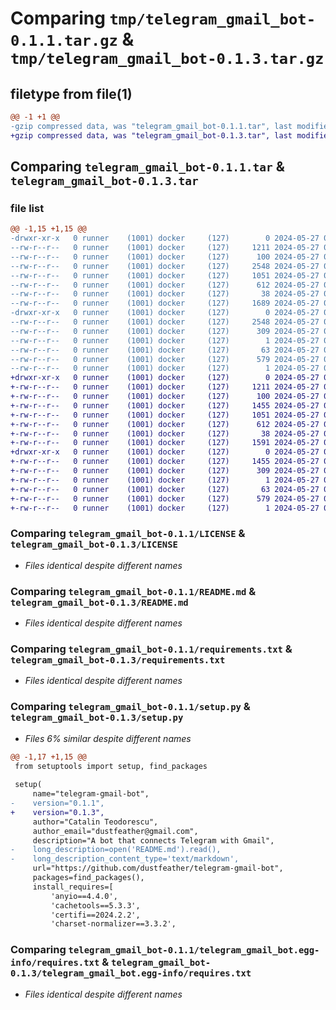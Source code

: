 # Comparing `tmp/telegram_gmail_bot-0.1.1.tar.gz` & `tmp/telegram_gmail_bot-0.1.3.tar.gz`

## filetype from file(1)

```diff
@@ -1 +1 @@
-gzip compressed data, was "telegram_gmail_bot-0.1.1.tar", last modified: Mon May 27 03:53:57 2024, max compression
+gzip compressed data, was "telegram_gmail_bot-0.1.3.tar", last modified: Mon May 27 04:26:00 2024, max compression
```

## Comparing `telegram_gmail_bot-0.1.1.tar` & `telegram_gmail_bot-0.1.3.tar`

### file list

```diff
@@ -1,15 +1,15 @@
-drwxr-xr-x   0 runner    (1001) docker     (127)        0 2024-05-27 03:53:57.122171 telegram_gmail_bot-0.1.1/
--rw-r--r--   0 runner    (1001) docker     (127)     1211 2024-05-27 03:53:47.000000 telegram_gmail_bot-0.1.1/LICENSE
--rw-r--r--   0 runner    (1001) docker     (127)      100 2024-05-27 03:53:47.000000 telegram_gmail_bot-0.1.1/MANIFEST.in
--rw-r--r--   0 runner    (1001) docker     (127)     2548 2024-05-27 03:53:57.122171 telegram_gmail_bot-0.1.1/PKG-INFO
--rw-r--r--   0 runner    (1001) docker     (127)     1051 2024-05-27 03:53:47.000000 telegram_gmail_bot-0.1.1/README.md
--rw-r--r--   0 runner    (1001) docker     (127)      612 2024-05-27 03:53:47.000000 telegram_gmail_bot-0.1.1/requirements.txt
--rw-r--r--   0 runner    (1001) docker     (127)       38 2024-05-27 03:53:57.122171 telegram_gmail_bot-0.1.1/setup.cfg
--rw-r--r--   0 runner    (1001) docker     (127)     1689 2024-05-27 03:53:47.000000 telegram_gmail_bot-0.1.1/setup.py
-drwxr-xr-x   0 runner    (1001) docker     (127)        0 2024-05-27 03:53:57.122171 telegram_gmail_bot-0.1.1/telegram_gmail_bot.egg-info/
--rw-r--r--   0 runner    (1001) docker     (127)     2548 2024-05-27 03:53:57.000000 telegram_gmail_bot-0.1.1/telegram_gmail_bot.egg-info/PKG-INFO
--rw-r--r--   0 runner    (1001) docker     (127)      309 2024-05-27 03:53:57.000000 telegram_gmail_bot-0.1.1/telegram_gmail_bot.egg-info/SOURCES.txt
--rw-r--r--   0 runner    (1001) docker     (127)        1 2024-05-27 03:53:57.000000 telegram_gmail_bot-0.1.1/telegram_gmail_bot.egg-info/dependency_links.txt
--rw-r--r--   0 runner    (1001) docker     (127)       63 2024-05-27 03:53:57.000000 telegram_gmail_bot-0.1.1/telegram_gmail_bot.egg-info/entry_points.txt
--rw-r--r--   0 runner    (1001) docker     (127)      579 2024-05-27 03:53:57.000000 telegram_gmail_bot-0.1.1/telegram_gmail_bot.egg-info/requires.txt
--rw-r--r--   0 runner    (1001) docker     (127)        1 2024-05-27 03:53:57.000000 telegram_gmail_bot-0.1.1/telegram_gmail_bot.egg-info/top_level.txt
+drwxr-xr-x   0 runner    (1001) docker     (127)        0 2024-05-27 04:26:00.030891 telegram_gmail_bot-0.1.3/
+-rw-r--r--   0 runner    (1001) docker     (127)     1211 2024-05-27 04:25:49.000000 telegram_gmail_bot-0.1.3/LICENSE
+-rw-r--r--   0 runner    (1001) docker     (127)      100 2024-05-27 04:25:49.000000 telegram_gmail_bot-0.1.3/MANIFEST.in
+-rw-r--r--   0 runner    (1001) docker     (127)     1455 2024-05-27 04:26:00.030891 telegram_gmail_bot-0.1.3/PKG-INFO
+-rw-r--r--   0 runner    (1001) docker     (127)     1051 2024-05-27 04:25:49.000000 telegram_gmail_bot-0.1.3/README.md
+-rw-r--r--   0 runner    (1001) docker     (127)      612 2024-05-27 04:25:49.000000 telegram_gmail_bot-0.1.3/requirements.txt
+-rw-r--r--   0 runner    (1001) docker     (127)       38 2024-05-27 04:26:00.030891 telegram_gmail_bot-0.1.3/setup.cfg
+-rw-r--r--   0 runner    (1001) docker     (127)     1591 2024-05-27 04:25:49.000000 telegram_gmail_bot-0.1.3/setup.py
+drwxr-xr-x   0 runner    (1001) docker     (127)        0 2024-05-27 04:26:00.030891 telegram_gmail_bot-0.1.3/telegram_gmail_bot.egg-info/
+-rw-r--r--   0 runner    (1001) docker     (127)     1455 2024-05-27 04:26:00.000000 telegram_gmail_bot-0.1.3/telegram_gmail_bot.egg-info/PKG-INFO
+-rw-r--r--   0 runner    (1001) docker     (127)      309 2024-05-27 04:26:00.000000 telegram_gmail_bot-0.1.3/telegram_gmail_bot.egg-info/SOURCES.txt
+-rw-r--r--   0 runner    (1001) docker     (127)        1 2024-05-27 04:26:00.000000 telegram_gmail_bot-0.1.3/telegram_gmail_bot.egg-info/dependency_links.txt
+-rw-r--r--   0 runner    (1001) docker     (127)       63 2024-05-27 04:26:00.000000 telegram_gmail_bot-0.1.3/telegram_gmail_bot.egg-info/entry_points.txt
+-rw-r--r--   0 runner    (1001) docker     (127)      579 2024-05-27 04:26:00.000000 telegram_gmail_bot-0.1.3/telegram_gmail_bot.egg-info/requires.txt
+-rw-r--r--   0 runner    (1001) docker     (127)        1 2024-05-27 04:26:00.000000 telegram_gmail_bot-0.1.3/telegram_gmail_bot.egg-info/top_level.txt
```

### Comparing `telegram_gmail_bot-0.1.1/LICENSE` & `telegram_gmail_bot-0.1.3/LICENSE`

 * *Files identical despite different names*

### Comparing `telegram_gmail_bot-0.1.1/README.md` & `telegram_gmail_bot-0.1.3/README.md`

 * *Files identical despite different names*

### Comparing `telegram_gmail_bot-0.1.1/requirements.txt` & `telegram_gmail_bot-0.1.3/requirements.txt`

 * *Files identical despite different names*

### Comparing `telegram_gmail_bot-0.1.1/setup.py` & `telegram_gmail_bot-0.1.3/setup.py`

 * *Files 6% similar despite different names*

```diff
@@ -1,17 +1,15 @@
 from setuptools import setup, find_packages
 
 setup(
     name="telegram-gmail-bot",
-    version="0.1.1",
+    version="0.1.3",
     author="Catalin Teodorescu",
     author_email="dustfeather@gmail.com",
     description="A bot that connects Telegram with Gmail",
-    long_description=open('README.md').read(),
-    long_description_content_type='text/markdown',
     url="https://github.com/dustfeather/telegram-gmail-bot",
     packages=find_packages(),
     install_requires=[
         'anyio==4.4.0',
         'cachetools==5.3.3',
         'certifi==2024.2.2',
         'charset-normalizer==3.3.2',
```

### Comparing `telegram_gmail_bot-0.1.1/telegram_gmail_bot.egg-info/requires.txt` & `telegram_gmail_bot-0.1.3/telegram_gmail_bot.egg-info/requires.txt`

 * *Files identical despite different names*

